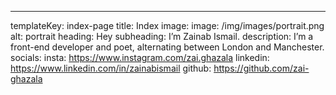 ---
templateKey: index-page
title: Index
image:
  image: /img/images/portrait.png
  alt: portrait
heading: Hey
subheading: I’m Zainab Ismail.
description: I’m a front-end developer and poet, alternating between London and Manchester.
socials:
  insta: https://www.instagram.com/zai.ghazala
  linkedin: https://www.linkedin.com/in/zainabismail
  github: https://github.com/zai-ghazala
